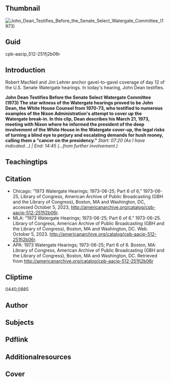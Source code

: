 # 

## Thumbnail

![John_Dean_Testifies_Before_the_Senate_Select_Watergate_Committee_(1973)](https://s3.amazonaws.com/americanarchive.org/primary_source_sets/John_Dean_Testifies_Before_the_Senate_Select_Watergate_Committee_(1973).jpg "John_Dean_Testifies_Before_the_Senate_Select_Watergate_Committee_(1973)")

## Guid
cpb-aacip_512-251fj2b06r

## Introduction

Robert MacNeil and Jim Lehrer anchor gavel-to-gavel coverage of day 12 of the U.S. Senate Watergate hearings. In today's hearing, John Dean testifies.

<b> John Dean Testifies Before the Senate Select Watergate Committee (1973) </b>
<b> The star witness of the Watergate hearings proved to be John Dean, the White House Counsel from 1970-73, who testified to numerous examples of the Nixon Administration's attempt to cover up the Watergate break-in. In this clip, Dean describes his March 21, 1973, meeting with Nixon where he informed the president of the deep involvement of the White House in the Watergate cover-up, the legal risks of turning a blind eye to perjury and escalating demands for hush money, calling them a “cancer on the presidency.” </b>
<i> Start: 07:20 (As I have indicated…) | End: 14:45 (...from further involvement.) </i>

## Teachingtips

## Citation


- Chicago: “1973 Watergate Hearings; 1973-06-25; Part 6 of 6,” 1973-06-25, Library of Congress, American Archive of Public Broadcasting (GBH and the Library of Congress), Boston, MA and Washington, DC, accessed October 5, 2023, http://americanarchive.org/catalog/cpb-aacip-512-251fj2b06r.
- MLA: “1973 Watergate Hearings; 1973-06-25; Part 6 of 6.” 1973-06-25. Library of Congress, American Archive of Public Broadcasting (GBH and the Library of Congress), Boston, MA and Washington, DC. Web. October 5, 2023. <http://americanarchive.org/catalog/cpb-aacip-512-251fj2b06r>.
- APA: 1973 Watergate Hearings; 1973-06-25; Part 6 of 6. Boston, MA: Library of Congress, American Archive of Public Broadcasting (GBH and the Library of Congress), Boston, MA and Washington, DC. Retrieved from http://americanarchive.org/catalog/cpb-aacip-512-251fj2b06r

## Cliptime

0440,0885

## Author
## Subjects
## Pdflink
## Additionalresources
## Cover
